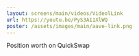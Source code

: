 ```yaml
---
layout: screens/main/videos/VideolLink
url: https://youtu.be/PyS3A11XlWQ
poster: /assets/images/main/aave-link.png
---
```


 Position worth on QuickSwap